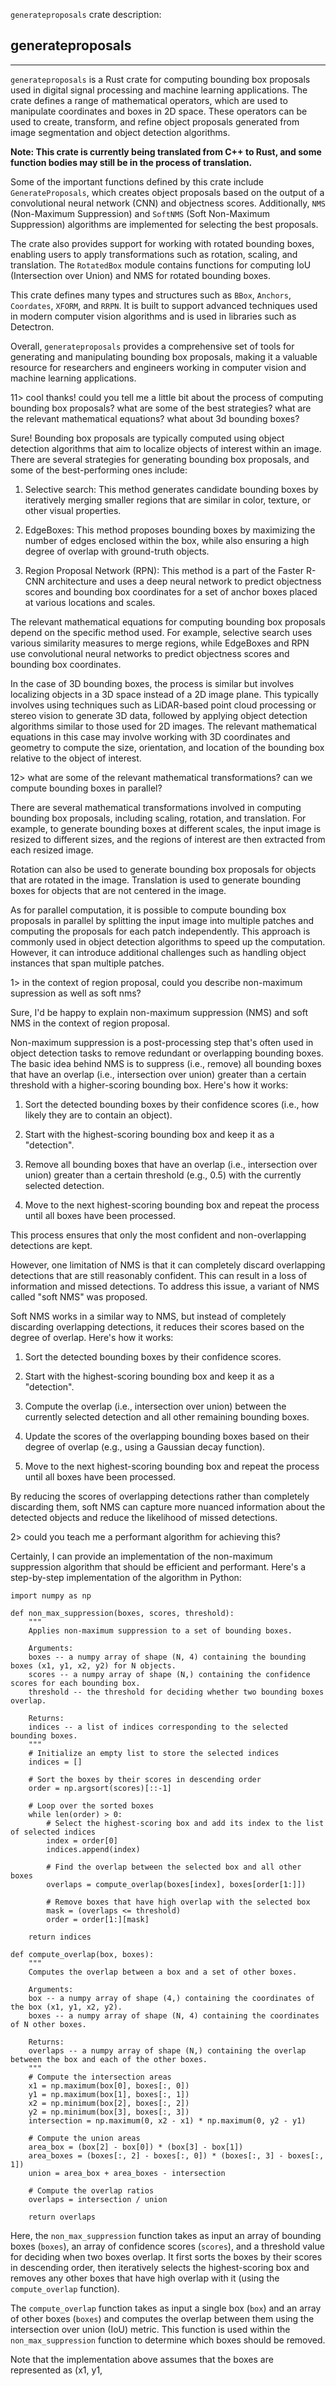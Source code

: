 `generateproposals` crate description:

## generateproposals

---

`generateproposals` is a Rust crate for computing
bounding box proposals used in digital signal
processing and machine learning applications. The
crate defines a range of mathematical operators,
which are used to manipulate coordinates and boxes
in 2D space. These operators can be used to
create, transform, and refine object proposals
generated from image segmentation and object
detection algorithms.

**Note: This crate is currently being translated from C++ to Rust, and some function bodies may still be in the process of translation.**

Some of the important functions defined by this
crate include `GenerateProposals`, which creates
object proposals based on the output of
a convolutional neural network (CNN) and
objectness scores. Additionally, `NMS`
(Non-Maximum Suppression) and `SoftNMS` (Soft
Non-Maximum Suppression) algorithms are
implemented for selecting the best proposals.

The crate also provides support for working with
rotated bounding boxes, enabling users to apply
transformations such as rotation, scaling, and
translation. The `RotatedBox` module contains
functions for computing IoU (Intersection over
Union) and NMS for rotated bounding boxes.

This crate defines many types and structures such
as `BBox`, `Anchors`, `Coordates`, `XFORM`, and
`RRPN`. It is built to support advanced techniques
used in modern computer vision algorithms and is
used in libraries such as Detectron.

Overall, `generateproposals` provides
a comprehensive set of tools for generating and
manipulating bounding box proposals, making it
a valuable resource for researchers and engineers
working in computer vision and machine learning
applications.

11> cool thanks! could you tell me a little bit
about the process of computing bounding box
proposals? what are some of the best strategies?
what are the relevant mathematical equations? what
about 3d bounding boxes?

Sure! Bounding box proposals are typically
computed using object detection algorithms that
aim to localize objects of interest within an
image. There are several strategies for generating
bounding box proposals, and some of the
best-performing ones include:

1. Selective search: This method generates
candidate bounding boxes by iteratively merging
smaller regions that are similar in color,
texture, or other visual properties.

2. EdgeBoxes: This method proposes bounding boxes
by maximizing the number of edges enclosed within
the box, while also ensuring a high degree of
overlap with ground-truth objects.

3. Region Proposal Network (RPN): This method is
a part of the Faster R-CNN architecture and uses
a deep neural network to predict objectness scores
and bounding box coordinates for a set of anchor
boxes placed at various locations and scales.

The relevant mathematical equations for computing
bounding box proposals depend on the specific
method used. For example, selective search uses
various similarity measures to merge regions,
while EdgeBoxes and RPN use convolutional neural
networks to predict objectness scores and bounding
box coordinates.

In the case of 3D bounding boxes, the process is
similar but involves localizing objects in a 3D
space instead of a 2D image plane. This typically
involves using techniques such as LiDAR-based
point cloud processing or stereo vision to
generate 3D data, followed by applying object
detection algorithms similar to those used for 2D
images. The relevant mathematical equations in
this case may involve working with 3D coordinates
and geometry to compute the size, orientation, and
location of the bounding box relative to the
object of interest.

12> what are some of the relevant mathematical
transformations? can we compute bounding boxes in
parallel?

There are several mathematical transformations
involved in computing bounding box proposals,
including scaling, rotation, and translation. For
example, to generate bounding boxes at different
scales, the input image is resized to different
sizes, and the regions of interest are then
extracted from each resized image.

Rotation can also be used to generate bounding box
proposals for objects that are rotated in the
image. Translation is used to generate bounding
boxes for objects that are not centered in the
image.

As for parallel computation, it is possible to
compute bounding box proposals in parallel by
splitting the input image into multiple patches
and computing the proposals for each patch
independently. This approach is commonly used in
object detection algorithms to speed up the
computation. However, it can introduce additional
challenges such as handling object instances that
span multiple patches.

1> in the context of region proposal, could you
describe non-maximum supression as well as soft
nms?

Sure, I'd be happy to explain non-maximum
suppression (NMS) and soft NMS in the context of
region proposal.

Non-maximum suppression is a post-processing step
that's often used in object detection tasks to
remove redundant or overlapping bounding
boxes. The basic idea behind NMS is to suppress
(i.e., remove) all bounding boxes that have an
overlap (i.e., intersection over union) greater
than a certain threshold with a higher-scoring
bounding box. Here's how it works:

1. Sort the detected bounding boxes by their
   confidence scores (i.e., how likely they are to
   contain an object).

2. Start with the highest-scoring bounding box and
   keep it as a "detection".

3. Remove all bounding boxes that have an overlap
   (i.e., intersection over union) greater than
   a certain threshold (e.g., 0.5) with the
   currently selected detection.

4. Move to the next highest-scoring bounding box
   and repeat the process until all boxes have
   been processed.

This process ensures that only the most confident
and non-overlapping detections are kept.

However, one limitation of NMS is that it can
completely discard overlapping detections that are
still reasonably confident. This can result in
a loss of information and missed detections. To
address this issue, a variant of NMS called "soft
NMS" was proposed.

Soft NMS works in a similar way to NMS, but
instead of completely discarding overlapping
detections, it reduces their scores based on the
degree of overlap. Here's how it works:

1. Sort the detected bounding boxes by their
   confidence scores.

2. Start with the highest-scoring bounding box and
   keep it as a "detection".

3. Compute the overlap (i.e., intersection over
   union) between the currently selected detection
   and all other remaining bounding boxes.

4. Update the scores of the overlapping bounding
   boxes based on their degree of overlap (e.g.,
   using a Gaussian decay function).

5. Move to the next highest-scoring bounding box
   and repeat the process until all boxes have
   been processed.

By reducing the scores of overlapping detections
rather than completely discarding them, soft NMS
can capture more nuanced information about the
detected objects and reduce the likelihood of
missed detections.

2> could you teach me a performant algorithm for
achieving this?

Certainly, I can provide an implementation of the
non-maximum suppression algorithm that should be
efficient and performant. Here's a step-by-step
implementation of the algorithm in Python:

```
import numpy as np

def non_max_suppression(boxes, scores, threshold):
    """
    Applies non-maximum suppression to a set of bounding boxes.

    Arguments:
    boxes -- a numpy array of shape (N, 4) containing the bounding boxes (x1, y1, x2, y2) for N objects.
    scores -- a numpy array of shape (N,) containing the confidence scores for each bounding box.
    threshold -- the threshold for deciding whether two bounding boxes overlap.

    Returns:
    indices -- a list of indices corresponding to the selected bounding boxes.
    """
    # Initialize an empty list to store the selected indices
    indices = []

    # Sort the boxes by their scores in descending order
    order = np.argsort(scores)[::-1]

    # Loop over the sorted boxes
    while len(order) > 0:
        # Select the highest-scoring box and add its index to the list of selected indices
        index = order[0]
        indices.append(index)

        # Find the overlap between the selected box and all other boxes
        overlaps = compute_overlap(boxes[index], boxes[order[1:]])

        # Remove boxes that have high overlap with the selected box
        mask = (overlaps <= threshold)
        order = order[1:][mask]

    return indices

def compute_overlap(box, boxes):
    """
    Computes the overlap between a box and a set of other boxes.

    Arguments:
    box -- a numpy array of shape (4,) containing the coordinates of the box (x1, y1, x2, y2).
    boxes -- a numpy array of shape (N, 4) containing the coordinates of N other boxes.

    Returns:
    overlaps -- a numpy array of shape (N,) containing the overlap between the box and each of the other boxes.
    """
    # Compute the intersection areas
    x1 = np.maximum(box[0], boxes[:, 0])
    y1 = np.maximum(box[1], boxes[:, 1])
    x2 = np.minimum(box[2], boxes[:, 2])
    y2 = np.minimum(box[3], boxes[:, 3])
    intersection = np.maximum(0, x2 - x1) * np.maximum(0, y2 - y1)

    # Compute the union areas
    area_box = (box[2] - box[0]) * (box[3] - box[1])
    area_boxes = (boxes[:, 2] - boxes[:, 0]) * (boxes[:, 3] - boxes[:, 1])
    union = area_box + area_boxes - intersection

    # Compute the overlap ratios
    overlaps = intersection / union

    return overlaps
```

Here, the `non_max_suppression` function takes as
input an array of bounding boxes (`boxes`), an
array of confidence scores (`scores`), and
a threshold value for deciding when two boxes
overlap. It first sorts the boxes by their scores
in descending order, then iteratively selects the
highest-scoring box and removes any other boxes
that have high overlap with it (using the
`compute_overlap` function).

The `compute_overlap` function takes as input
a single box (`box`) and an array of other boxes
(`boxes`) and computes the overlap between them
using the intersection over union (IoU)
metric. This function is used within the
`non_max_suppression` function to determine which
boxes should be removed.

Note that the implementation above assumes that
the boxes are represented as (x1, y1,

